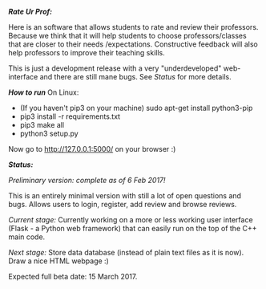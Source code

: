 
***Rate Ur Prof:***

Here is an software that allows students to rate and review their professors.
Because we think that it will help students to choose professors/classes that
are closer to their needs /expectations. Constructive feedback will also help
professors to improve their teaching skills.

This is just a development release with a very "underdeveloped" web-interface
and there are still mane bugs. See *Status* for more details.

***How to run***
On Linux:
  * (If you haven't pip3 on your machine) sudo apt-get install python3-pip
  * pip3 install -r requirements.txt
  * pip3 make all
  * python3 setup.py

Now go to http://127.0.0.1:5000/ on your browser :)

***Status:***

*Preliminary version: complete as of 6 Feb 2017!*

This is an entirely minimal version with still a lot of open questions and bugs.
Allows users to login, register, add review and browse reviews.

*Current stage:*
Currently working on a more or less working user interface (Flask - a Python
web framework) that can easily run on the top of the C++ main code.

*Next stage:*
Store data database (instead of plain text files as it is now).
Draw a nice HTML webpage :)

Expected full beta date: 15 March 2017.
